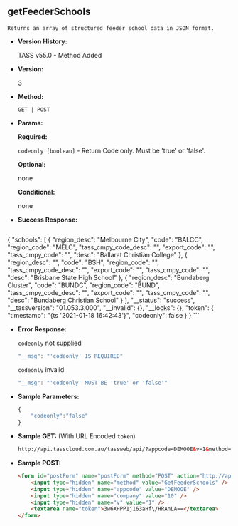 **getFeederSchools**
----
	Returns an array of structured feeder school data in JSON format.
	
* **Version History:**

	TASS v55.0 - Method Added

* **Version:**

	3

* **Method:**

	`GET | POST`
  
* **Params:**

   **Required:**
 
	`codeonly [boolean]` - Return Code only. Must be 'true' or 'false'.                    

   **Optional:**

	none

   **Conditional:**

	none

* **Success Response:**

    ```javascript
{
	"schools": [
			{
				"region_desc": "Melbourne City",
				"code": "BALCC",
				"region_code": "MELC",
				"tass_cmpy_code_desc": "",
				"export_code": "",
				"tass_cmpy_code": "",
				"desc": "Ballarat Christian College"
			},
			{
				"region_desc": "",
				"code": "BSH",
				"region_code": "",
				"tass_cmpy_code_desc": "",
				"export_code": "",
				"tass_cmpy_code": "",
				"desc": "Brisbane State High School"
			},
			{
				"region_desc": "Bundaberg Cluster",
				"code": "BUNDC",
				"region_code": "BUND",
				"tass_cmpy_code_desc": "",
				"export_code": "",
				"tass_cmpy_code": "",
				"desc": "Bundaberg Christian School"
			}
	],
	"__status": "success",
	"__tassversion": "01.053.3.000",
	"__invalid": {},
	"__locks": {},
	"token": {
		"timestamp": "{ts '2021-01-18 16:42:43'}",
		"codeonly": false
	}
}
    ```
 
* **Error Response:**

    `codeonly` not supplied
    ```javascript
    "__msg": "'codeonly' IS REQUIRED"
    ```

    `codeonly` invalid
    ```javascript
    "__msg": "'codeonly' MUST BE 'true' or 'false'"
    ```
    
* **Sample Parameters:**

	```javascript
	{
		"codeonly":"false"
	}
	```

* **Sample GET:** (With URL Encoded `token`)

	```HTML
	http://api.tasscloud.com.au/tassweb/api/?appcode=DEMOOE&v=1&method=GetFeederSchools&token=3w6XHPP1j163aHf%2FHRAnLA%3D%3D&company=10
	```
  
* **Sample POST:**

	```HTML
	<form id="postForm" name="postForm" method="POST" action="http://api.tasscloud.com.au/tassweb/api/">
		<input type="hidden" name="method" value="GetFeederSchools" />
		<input type="hidden" name="appcode" value="DEMOOE" />
		<input type="hidden" name="company" value="10" />
		<input type="hidden" name="v" value="1" />
		<textarea name="token">3w6XHPP1j163aHf\/HRAnLA==</textarea>
	</form>
	```
